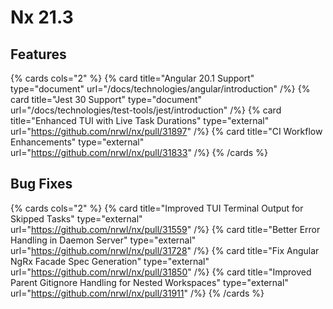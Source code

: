 # Nx 21.3

## Features

{% cards cols="2" %}
{% card title="Angular 20.1 Support" type="document" url="/docs/technologies/angular/introduction" /%}
{% card title="Jest 30 Support" type="document" url="/docs/technologies/test-tools/jest/introduction" /%}
{% card title="Enhanced TUI with Live Task Durations" type="external" url="https://github.com/nrwl/nx/pull/31897" /%}
{% card title="CI Workflow Enhancements" type="external" url="https://github.com/nrwl/nx/pull/31833" /%}
{% /cards %}

## Bug Fixes

{% cards cols="2" %}
{% card title="Improved TUI Terminal Output for Skipped Tasks" type="external" url="https://github.com/nrwl/nx/pull/31559" /%}
{% card title="Better Error Handling in Daemon Server" type="external" url="https://github.com/nrwl/nx/pull/31728" /%}
{% card title="Fix Angular NgRx Facade Spec Generation" type="external" url="https://github.com/nrwl/nx/pull/31850" /%}
{% card title="Improved Parent Gitignore Handling for Nested Workspaces" type="external" url="https://github.com/nrwl/nx/pull/31911" /%}
{% /cards %}
